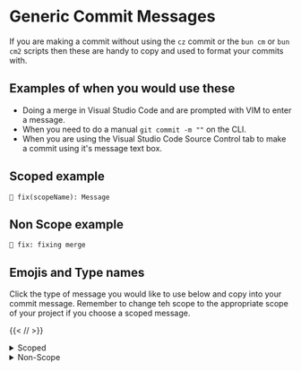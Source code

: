 # Generic Commit Messages

If you are making a commit without using the `cz` commit or the `bun cm` or `bun cm2` scripts then these are handy to copy and used to format your commits with.

## Examples of when you would use these

* Doing a merge in Visual Studio Code and are prompted with VIM to enter a message.
* When you need to do a manual `git commit -m ""` on the CLI.
* When you are using the Visual Studio Code Source Control tab to make a commit using it's message text box.

## Scoped example

```plaintext
🐛 fix(scopeName): Message
```

## Non Scope example

```plaintext
🐛 fix: fixing merge
```

## Emojis and Type names

Click the type of message you would like to use below and copy into your commit message. Remember to change teh scope to the appropriate scope of your project if you choose a scoped message.

{{< /*<!-- markdownlint-disable MD033 -->*/ >}}
<details>
  <summary>Scoped</summary>

```plaintext
🎨 style(scope): 
```

```plaintext
⚡️ perf(scope): 
```

```plaintext
🔥 prune(scope): 
```

```plaintext
🐛 fix(scope): 
```

```plaintext
🚑 quickfix(scope): 
```

```plaintext
✨ feature(scope): 
```

```plaintext
📝 docs(scope): 
```

```plaintext
🚀 deploy(scope): 
```

```plaintext
💄 ui(scope): 
```

```plaintext
🎉 init(scope): 
```

```plaintext
✅ test(scope): 
```

```plaintext
🔒 security(scope): 
```

```plaintext
🔖 release(scope): 
```

```plaintext
🚨 lint(scope): 
```

```plaintext
🚧 wip(scope): 
```

```plaintext
💚 fix-ci(scope): 
```

```plaintext
⬇️ downgrade(scope): 
```

```plaintext
⬆️ upgrade(scope): 
```

```plaintext
📌 pushpin(scope): 
```

```plaintext
👷 ci(scope): 
```

```plaintext
📈 analytics(scope): 
```

```plaintext
♻️ refactoring(scope): 
```

```plaintext
➕ dep-add(scope): 
```

```plaintext
➖ dep-rm(scope): 
```

```plaintext
🔧 config(scope): 
```

```plaintext
🌐 i18n(scope): 
```

```plaintext
✏️ typo(scope): 
```

```plaintext
💩 poo(scope): 
```

```plaintext
⏪ revert(scope): 
```

```plaintext
🔀 merge(scope): 
```

```plaintext
📦 dep-up(scope): 
```

```plaintext
👽 compat(scope): 
```

```plaintext
🚚 mv(scope): 
```

```plaintext
📄 license(scope): 
```

```plaintext
💥 breaking(scope): 
```

```plaintext
🍱 assets(scope): 
```

```plaintext
♿️ access(scope): 
```

```plaintext
💡 docs-code(scope): 
```

```plaintext
🍻 beer(scope): 
```

```plaintext
💬 texts(scope): 
```

```plaintext
🗃️ db(scope): 
```

```plaintext
🔊 log-add(scope): 
```

```plaintext
🔇 log-rm(scope): 
```

```plaintext
👥 contrib-add(scope): 
```

```plaintext
🚸 ux(scope): 
```

```plaintext
🏗️ arch(scope): 
```

```plaintext
📱 iphone(scope): 
```

```plaintext
🤡 clown-face(scope): 
```

```plaintext
🥚 egg(scope): 
```

```plaintext
🙈 see-no-evil(scope): 
```

```plaintext
📸 camera-flash(scope): 
```

```plaintext
⚗️ experiment(scope): 
```

```plaintext
🔍 seo(scope): 
```

```plaintext
🏷️ types(scope): 
```

```plaintext
🌱 seed(scope): 
```

```plaintext
🚩 flags(scope): 
```

```plaintext
💫 animation(scope): 
```

```plaintext
🗑️ wastebasket(scope): 
```

```plaintext
🛂 passport-control(scope): 
```

```plaintext
🩹 adhesive-bandage(scope): 
```

```plaintext
🧐 monocle-face(scope): 
```

```plaintext
⚰️ coffin(scope): 
```

```plaintext
🧪 test-tube(scope): 
```

```plaintext
👔 necktie(scope): 
```

```plaintext
🩺 stethoscope(scope): 
```

```plaintext
🧱 bricks(scope): 
```

```plaintext
🧑‍💻 technologist(scope): 
```

</details>

<details>
  <summary>Non-Scope</summary>

```plaintext
🎨 style: 
```

```plaintext
⚡️ perf: 
```

```plaintext
🔥 prune: 
```

```plaintext
🐛 fix: 
```

```plaintext
🚑 quickfix: 
```

```plaintext
✨ feature: 
```

```plaintext
📝 docs: 
```

```plaintext
🚀 deploy: 
```

```plaintext
💄 ui: 
```

```plaintext
🎉 init: 
```

```plaintext
✅ test: 
```

```plaintext
🔒 security: 
```

```plaintext
🔖 release: 
```

```plaintext
🚨 lint: 
```

```plaintext
🚧 wip: 
```

```plaintext
💚 fix-ci: 
```

```plaintext
⬇️ downgrade: 
```

```plaintext
⬆️ upgrade: 
```

```plaintext
📌 pushpin: 
```

```plaintext
👷 ci: 
```

```plaintext
📈 analytics: 
```

```plaintext
♻️ refactoring: 
```

```plaintext
➕ dep-add: 
```

```plaintext
➖ dep-rm: 
```

```plaintext
🔧 config: 
```

```plaintext
🌐 i18n: 
```

```plaintext
✏️ typo: 
```

```plaintext
💩 poo: 
```

```plaintext
⏪ revert: 
```

```plaintext
🔀 merge: 
```

```plaintext
📦 dep-up: 
```

```plaintext
👽 compat: 
```

```plaintext
🚚 mv: 
```

```plaintext
📄 license: 
```

```plaintext
💥 breaking: 
```

```plaintext
🍱 assets: 
```

```plaintext
♿️ access: 
```

```plaintext
💡 docs-code: 
```

```plaintext
🍻 beer: 
```

```plaintext
💬 texts: 
```

```plaintext
🗃️ db: 
```

```plaintext
🔊 log-add: 
```

```plaintext
🔇 log-rm: 
```

```plaintext
👥 contrib-add: 
```

```plaintext
🚸 ux: 
```

```plaintext
🏗️ arch: 
```

```plaintext
📱 iphone: 
```

```plaintext
🤡 clown-face: 
```

```plaintext
🥚 egg: 
```

```plaintext
🙈 see-no-evil: 
```

```plaintext
📸 camera-flash: 
```

```plaintext
⚗️ experiment: 
```

```plaintext
🔍 seo: 
```

```plaintext
🏷️ types: 
```

```plaintext
🌱 seed: 
```

```plaintext
🚩 flags: 
```

```plaintext
💫 animation: 
```

```plaintext
🗑️ wastebasket: 
```

```plaintext
🛂 passport-control: 
```

```plaintext
🩹 adhesive-bandage: 
```

```plaintext
🧐 monocle-face: 
```

```plaintext
⚰️ coffin: 
```

```plaintext
🧪 test-tube: 
```

```plaintext
👔 necktie: 
```

```plaintext
🩺 stethoscope: 
```

```plaintext
🧱 bricks: 
```

```plaintext
🧑‍💻 technologist: 
```

</details>
